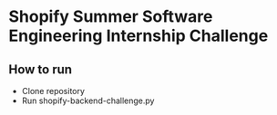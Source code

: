 # Shopify Summer Software Engineering Internship Challenge

## How to run
* Clone repository
* Run shopify-backend-challenge.py
